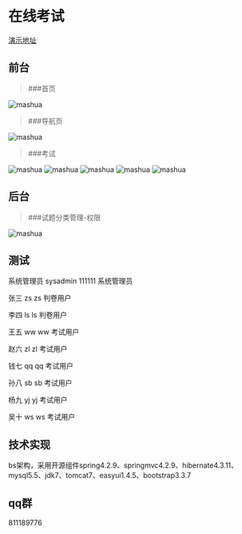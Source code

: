 # 在线考试
[演示地址](http://exam.wcpdoc.cn)

## 前台

> ###首页 
> 
![mashua](https://images.gitee.com/uploads/images/2019/0303/211723_1353b675_393390.png)

> ###导航页
>
![mashua](https://images.gitee.com/uploads/images/2019/0303/211723_5ee7b715_393390.png)
> ###考试
>
![mashua](https://images.gitee.com/uploads/images/2019/0303/211724_c3158337_393390.png)
![mashua](https://images.gitee.com/uploads/images/2019/0303/211724_5a6d4205_393390.png)
![mashua](https://images.gitee.com/uploads/images/2019/0303/211724_d8ca9533_393390.png)
![mashua](https://images.gitee.com/uploads/images/2019/0303/211724_55497637_393390.png)
![mashua](https://images.gitee.com/uploads/images/2019/0303/211724_7f25b308_393390.png)

## 后台

> ###试题分类管理-权限
> 
![mashua](https://images.gitee.com/uploads/images/2019/0303/211725_fc17e18f_393390.png)


## 测试
系统管理员	sysadmin	111111	系统管理员

张三		zs		zs	判卷用户

李四		ls		ls	判卷用户

王五		ww		ww	考试用户

赵六		zl		zl	考试用户

钱七		qq		qq	考试用户

孙八		sb		sb	考试用户

杨九		yj		yj	考试用户

吴十		ws		ws	考试用户



## 技术实现

bs架构，采用开源组件spring4.2.9、springmvc4.2.9、hibernate4.3.11、mysql5.5、jdk7、tomcat7、easyui1.4.5、bootstrap3.3.7

## qq群

811189776
